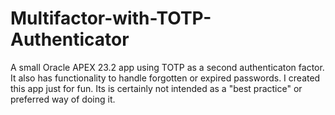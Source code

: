 # Multifactor-with-TOTP-Authenticator
A small Oracle APEX 23.2 app using TOTP as a second authenticaton factor. It also has functionality to handle forgotten or expired passwords. 
I created this app just for fun. Its is certainly not intended as a "best practice" or preferred way of doing it.
